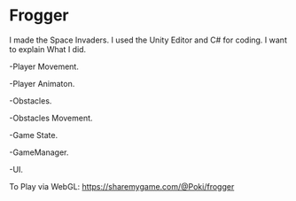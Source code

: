 # Frogger

I made the Space Invaders. I used the Unity Editor and C# for coding. I want to explain What I did.

-Player Movement.

-Player Animaton.

-Obstacles.

-Obstacles Movement.

-Game State.

-GameManager.

-UI.

To Play via WebGL:  https://sharemygame.com/@Poki/frogger
